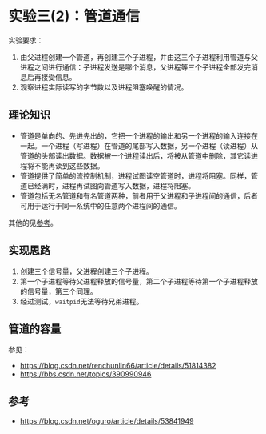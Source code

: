 # 实验三(2)：管道通信

实验要求：

1. 由父进程创建一个管道，再创建三个子进程，并由这三个子进程利用管道与父进程之间进行通信：子进程发送是哪个消息，父进程等三个子进程全部发完消息后再接受信息。
2. 观察进程实际读写的字节数以及进程阻塞唤醒的情况。

## 理论知识

* 管道是单向的、先进先出的，它把一个进程的输出和另一个进程的输入连接在一起。一个进程（写进程）在管道的尾部写入数据，另一个进程（读进程）从管道的头部读出数据。数据被一个进程读出后，将被从管道中删除，其它读进程将不能再读到这些数据。
* 管道提供了简单的流控制机制，进程试图读空管道时，进程将阻塞。同样，管道已经满时，进程再试图向管道写入数据，进程将阻塞。
* 管道包括无名管道和有名管道两种，前者用于父进程和子进程间的通信，后者可用于运行于同一系统中的任意两个进程间的通信。

其他的见[参考](#参考)。

## 实现思路

1. 创建三个信号量，父进程创建三个子进程。
2. 第一个子进程等待父进程释放的信号量，第二个子进程等待第一个子进程释放的信号量，第三个同理。
3. 经过测试，`waitpid`无法等待兄弟进程。

## 管道的容量

参见：

* <https://blog.csdn.net/renchunlin66/article/details/51814382>
* <https://bbs.csdn.net/topics/390990946>

## 参考

* <https://blog.csdn.net/oguro/article/details/53841949>
